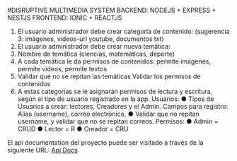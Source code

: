 #DISRUPTIVE MULTIMEDIA SYSTEM
BACKEND: NODEJS + EXPRESS + NESTJS
FRONTEND: IONIC + REACTJS
1. El usuario administrador debe crear categoría de contenido: (sugerencia 3: imágenes, videos-url youtube, documentos txt)
2. El usuario administrador debe crear nueva temática:
3. Nombre de temática (ciencias, matemáticas, deporte)
4. A cada temática le da permisos de contenidos: permite imágenes, permite videos, permite textos
5. Validar que no se repitan las temáticas Validar los permisos de contenidos
6. A estas categorías se le asignarán permisos de lectura y escritura, según el tipo de usuario
registrado en la app.
Usuarios:
● Tipos de Usuarios a crear: lectores, Creadores y el Admin. Campos para registro: Alias (username), correo electrónico,
● Validar que no repitan username, y validar que no se repitan correos.
Permisos:
● Admin = CRUD
● Lector = R
● Creador = CRU

El api documentation del proyecto puede ser visitado a través de la siguiente URL: [Api Docs](https://documenter.getpostman.com/view/30110498/2sA3dyiqv7)